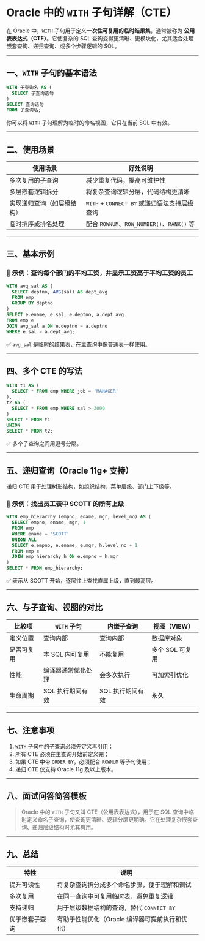 # Oracle 中的 `WITH` 子句详解（CTE）

在 Oracle 中，`WITH` 子句用于定义**一次性可复用的临时结果集**，通常被称为 **公用表表达式（CTE）**。它使复杂的 SQL 查询变得更清晰、更模块化，尤其适合处理嵌套查询、递归查询、或多个步骤逻辑的 SQL。

------

## 一、`WITH` 子句的基本语法

```sql
WITH 子查询名 AS (
  SELECT 子查询语句
)
SELECT 查询语句
FROM 子查询名;
```

你可以将 `WITH` 子句理解为临时的命名视图，它只在当前 SQL 中有效。

------

## 二、使用场景

| 使用场景                   | 好处说明                                     |
| -------------------------- | -------------------------------------------- |
| 多次复用的子查询           | 减少重复代码，提高可维护性                   |
| 多层嵌套逻辑拆分           | 将复杂查询逻辑分层，代码结构更清晰           |
| 实现递归查询（如层级结构） | `WITH` + `CONNECT BY` 或递归语法支持层级查询 |
| 临时排序或排名处理         | 配合 `ROWNUM`、`ROW_NUMBER()`、`RANK()` 等   |

------

## 三、基本示例

### 📌 示例：查询每个部门的平均工资，并显示工资高于平均工资的员工

```sql
WITH avg_sal AS (
  SELECT deptno, AVG(sal) AS dept_avg
  FROM emp
  GROUP BY deptno
)
SELECT e.ename, e.sal, e.deptno, a.dept_avg
FROM emp e
JOIN avg_sal a ON e.deptno = a.deptno
WHERE e.sal > a.dept_avg;
```

✅ `avg_sal` 是临时的结果表，在主查询中像普通表一样使用。

------

## 四、多个 CTE 的写法

```sql
WITH t1 AS (
  SELECT * FROM emp WHERE job = 'MANAGER'
),
t2 AS (
  SELECT * FROM emp WHERE sal > 3000
)
SELECT * FROM t1
UNION
SELECT * FROM t2;
```

✅ 多个子查询之间用逗号分隔。

------

## 五、递归查询（Oracle 11g+ 支持）

递归 CTE 用于处理树形结构，如组织结构、菜单层级、部门上下级等。

### 📌 示例：找出员工表中 SCOTT 的所有上级

```sql
WITH emp_hierarchy (empno, ename, mgr, level_no) AS (
  SELECT empno, ename, mgr, 1
  FROM emp
  WHERE ename = 'SCOTT'
  UNION ALL
  SELECT e.empno, e.ename, e.mgr, h.level_no + 1
  FROM emp e
  JOIN emp_hierarchy h ON e.empno = h.mgr
)
SELECT * FROM emp_hierarchy;
```

✅ 表示从 SCOTT 开始，逐层往上查找直属上级，直到最高层。

------

## 六、与子查询、视图的对比

| 比较项     | `WITH` 子句        | 内嵌子查询       | 视图（VIEW）    |
| ---------- | ------------------ | ---------------- | --------------- |
| 定义位置   | 查询内部           | 查询内部         | 数据库对象      |
| 是否可复用 | 本 SQL 内可复用    | 不能复用         | 多个 SQL 可复用 |
| 性能       | 编译器通常优化处理 | 会多次执行       | 可加索引优化    |
| 生命周期   | SQL 执行期间有效   | SQL 执行期间有效 | 永久            |

------

## 七、注意事项

1. `WITH` 子句中的子查询必须先定义再引用；
2. 所有 CTE 必须在主查询开始前定义完；
3. 如果 CTE 中带 `ORDER BY`，必须配合 `ROWNUM` 等子句使用；
4. 递归 CTE 仅支持 Oracle 11g 及以上版本。

------

## 八、面试问答简答模板

> Oracle 中的 `WITH` 子句又叫 CTE（公用表表达式），用于在 SQL 查询中临时定义命名子查询，使查询更清晰、逻辑分层更明确。它在处理复杂嵌套查询、递归层级结构时尤其有用。

------

## 九、总结

| 特性           | 说明                                            |
| -------------- | ----------------------------------------------- |
| 提升可读性     | 将复杂查询拆分成多个命名步骤，便于理解和调试    |
| 多次复用       | 在同一查询中可复用临时表，避免重复逻辑          |
| 支持递归       | 用于层级数据结构的查询，替代 `CONNECT BY`       |
| 优于嵌套子查询 | 有助于性能优化（Oracle 编译器可提前执行和优化） |

